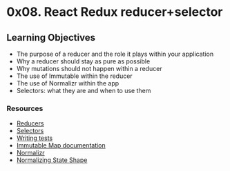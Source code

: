 # 0x08. React Redux reducer+selector

## Learning Objectives

- The purpose of a reducer and the role it plays within your application
- Why a reducer should stay as pure as possible
- Why mutations should not happen within a reducer
- The use of Immutable within the reducer
- The use of Normalizr within the app
- Selectors: what they are and when to use them

### Resources

- [Reducers](https://redux.js.org/tutorials/fundamentals/part-3-state-actions-reducers)
- [Selectors](https://redux.js.org/introduction/learning-resources#selectors)
- [Writing tests](https://redux.js.org/usage/writing-tests)
- [Immutable Map documentation](https://immutable-js.com/docs/v4.3.0)
- [Normalizr](https://github.com/paularmstrong/normalizr)
- [Normalizing State Shape](https://redux.js.org/usage/structuring-reducers/normalizing-state-shape)
